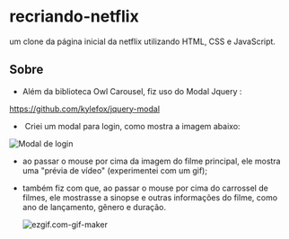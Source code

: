 # **recriando-netflix**



um clone da página inicial da netflix utilizando HTML, CSS e JavaScript.



## Sobre



-  Além da biblioteca Owl Carousel, fiz uso do Modal Jquery :

  https://github.com/kylefox/jquery-modal

  

- ​	Criei um modal para login, como mostra a imagem abaixo:  

![Modal de login](https://drive.google.com/drive/folders/1AYpqV3qxXO2fEDSObvwTlRna6dZ2XKCf)

- ao passar o mouse por cima da imagem do filme principal, ele mostra uma "prévia de vídeo" (experimentei com um gif);

- também fiz com que, ao passar o mouse por cima do carrossel de filmes, ele mostrasse a sinopse e outras informações do filme, como ano de lançamento, gênero e duração.

  

  ![ezgif.com-gif-maker](https://drive.google.com/drive/folders/1AYpqV3qxXO2fEDSObvwTlRna6dZ2XKCf)




